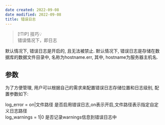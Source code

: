 ```yaml
---
date created: 2022-09-08
date modified: 2022-09-08
title: 错误日志
---
```


> [!TIP] 技巧💡  
> 错误情况下，即日志

默认情况下, 错误日志是开启的, 且无法被禁止. 默认情况下, 错误日志是存储在数据库的数据文件目录中, 名称为hostname.err, 其中, hostname为服务器主机名.

## 参数

为了方便管理, 用户可以根据自己的需求来配置错误日志存储位置和日志级别, 配置参数如下:

log_error = on|文件路径 是否启用错误日志,on表示开启,文件路径表示指定自定义日志路径  
log_warnings = 1|0 是否记录warnings信息到错误日志中
